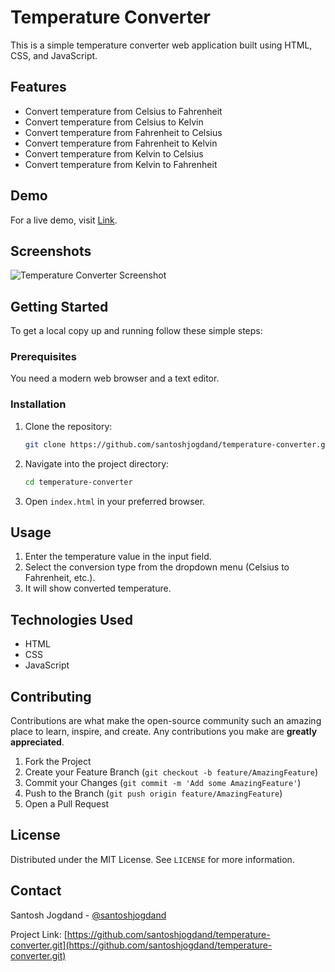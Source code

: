 # Temperature Converter

This is a simple temperature converter web application built using HTML, CSS, and JavaScript.

## Features

- Convert temperature from Celsius to Fahrenheit
- Convert temperature from Celsius to Kelvin
- Convert temperature from Fahrenheit to Celsius
- Convert temperature from Fahrenheit to Kelvin
- Convert temperature from Kelvin to Celsius
- Convert temperature from Kelvin to Fahrenheit

## Demo

For a live demo, visit [Link](https://s-temp-converter.netlify.app/).

## Screenshots

![Temperature Converter Screenshot](https://i.ibb.co/k8vt31F/Screenshot-2024-06-19-22-15-11-35-40deb401b9ffe8e1df2f1cc5ba480b12.jpg)

## Getting Started

To get a local copy up and running follow these simple steps:

### Prerequisites

You need a modern web browser and a text editor.

### Installation

1. Clone the repository:
   ```bash
   git clone https://github.com/santoshjogdand/temperature-converter.git
   ```
   
2. Navigate into the project directory:
   ```bash
   cd temperature-converter
   ```

3. Open `index.html` in your preferred browser.

## Usage

1. Enter the temperature value in the input field.
2. Select the conversion type from the dropdown menu (Celsius to Fahrenheit, etc.).
3. It will show converted temperature.

## Technologies Used

- HTML
- CSS
- JavaScript

## Contributing

Contributions are what make the open-source community such an amazing place to learn, inspire, and create. Any contributions you make are **greatly appreciated**.

1. Fork the Project
2. Create your Feature Branch (`git checkout -b feature/AmazingFeature`)
3. Commit your Changes (`git commit -m 'Add some AmazingFeature'`)
4. Push to the Branch (`git push origin feature/AmazingFeature`)
5. Open a Pull Request

## License

Distributed under the MIT License. See `LICENSE` for more information.

## Contact

Santosh Jogdand - [@santoshjogdand](https://github.com/santoshjogdand/)

Project Link: [https://github.com/santoshjogdand/temperature-converter.git](https://github.com/santoshjogdand/temperature-converter.git)

